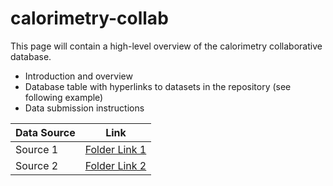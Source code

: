 # calorimetry-collab

This page will contain a high-level overview of the calorimetry collaborative database.
- Introduction and overview
- Database table with hyperlinks to datasets in the repository (see following example)
- Data submission instructions

| Data Source | Link |
| --------- | ------------- |
| Source 1  | [Folder Link 1](https://github.com/ajkur/calorimetry-collab/tree/master/Raw_Data/Source_1) |
| Source 2  | [Folder Link 2](https://github.com/ajkur/calorimetry-collab/tree/master/Raw_Data/Source_2) |
